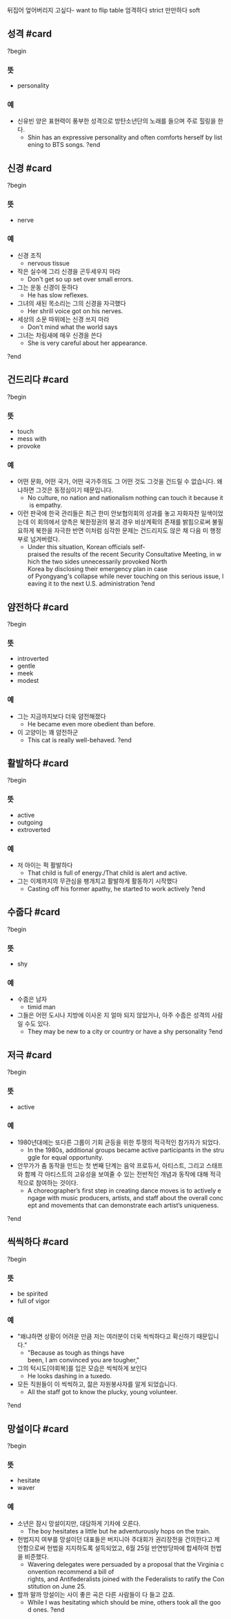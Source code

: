 뒤집어 엎어버리지 고싶다- want to flip table
엄격하다 strict
만만하다 soft

## 성격 #card
?begin
### 뜻
- personality
### 예
- 신유빈 양은 표현력이 풍부한 성격으로 방탄소년단의 노래를 들으며 주로 힐링을 한다.
	- Shin has an expressive personality and often comforts herself by listening to BTS songs.
?end


## 신경 #card
?begin
### 뜻
- nerve
### 예
- 신경 조직
	- nervous tissue
- 작은 실수에 그리 신경을 곤두세우지 마라
	- Don't get so up set over small errors.
- 그는 운동 신경이 둔하다
	- He has slow reflexes.
- 그녀의 새된 목소리는 그의 신경을 자극했다
	- Her shrill voice got on his nerves.
- 세상의 소문 따위에는 신경 쓰지 마라
	- Don't mind what the world says
- 그녀는 차림새에 매우 신경을 쓴다
	- She is very careful about her appearance.
<!--SR:!2025-08-20,18,250-->
?end


## 건드리다 #card
?begin
### 뜻
- touch
- mess with
- provoke
### 예
- 어떤 문화, 어떤 국가, 어떤 국가주의도 그 어떤 것도 그것을 건드릴 수 없습니다. 왜냐하면 그것은 동정심이기 때문입니다.
	- No culture, no nation and nationalism nothing can touch it because it is empathy.
- 이런 판국에 한국 관리들은 최근 한미 안보협의회의 성과를 놓고 자화자찬 일색이었는데 이 회의에서 양측은 북한정권의 붕괴 경우 비상계획의 존재를 밝힘으로써 불필요하게 북한을 자극한 반면 이처럼 심각한 문제는 건드리지도 않은 채 다음 미 행정부로 넘겨버렸다.
	- Under this situation, Korean officials self-praised the results of the recent Security Consultative Meeting, in which the two sides unnecessarily provoked North Korea by disclosing their emergency plan in case of Pyongyang's collapse while never touching on this serious issue, leaving it to the next U.S. administration
?end


## 얌전하다 #card
?begin
### 뜻
- introverted
- gentle
- meek
- modest
### 예
- 그는 지금까지보다 더욱 얌전해졌다
	- He became even more obedient than before.
- 이 고양이는 꽤 얌전하군
	- This cat is really well-behaved.
?end


## 활발하다 #card
?begin
### 뜻
- active
- outgoing
- extroverted
### 예
- 저 아이는 퍽 활발하다
	- That child is full of energy./That child is alert and active.
- 그는 이제까지의 무관심을 팽개치고 활발하게 활동하기 시작했다
	- Casting off his former apathy, he started to work actively
?end


## 수줍다 #card
?begin
### 뜻
- shy
### 예
- 수줍은 남자
	- timid man
- 그들은 어떤 도시나 지방에 이사온 지 얼마 되지 않았거나, 아주 수줍은 성격의 사람일 수도 있다.
	- They may be new to a city or country or have a shy personality
?end


## 저극 #card
?begin
### 뜻
- active
### 예
- 1980년대에는 또다른 그룹이 기회 균등을 위한 투쟁의 적극적인 참가자가 되었다.
	- In the 1980s, additional groups became active participants in the struggle for equal opportunity.
- 안무가가 춤 동작을 만드는 첫 번째 단계는 음악 프로듀서, 아티스트, 그리고 스태프와 함께 각 아티스트의 고유성을 보여줄 수 있는 전반적인 개념과 동작에 대해 적극적으로 참여하는 것이다.
	- A choreographer’s first step in creating dance moves is to actively engage with music producers, artists, and staff about the overall concept and movements that can demonstrate each artist’s uniqueness.
<!--SR:!2025-09-01,2,230-->
?end

## 씩씩하다 #card
?begin
### 뜻
- be spirited
- full of vigor
### 예
- "왜냐하면 상황이 어려운 만큼 저는 여러분이 더욱 씩씩하다고 확신하기 때문입니다."
	- "Because as tough as things have been, I am convinced you are tougher,"
- 그의 턱시도[야회복]를 입은 모습은 씩씩하게 보인다
	- He looks dashing in a tuxedo.
- 모든 직원들이 이 씩씩하고, 젊은 자원봉사자를 알게 되었습니다.
	- All the staff got to know the plucky, young volunteer.
<!--SR:!2025-12-08,100,250-->
?end

## 망설이다 #card
?begin
### 뜻
- hesitate
- waver
### 예
- 소년은 잠시 망설이지만, 대담하게 기차에 오른다.
	- The boy hesitates a little but he adventurously hops on the train.
- 헌법지지 여부를 망설이던 대표들은 버지니아 주대회가 권리장전을 건의한다고 제안함으로써 헌법을 지지하도록 설득되었고, 6월 25일 반연방당파에 합세하여 헌법을 비준했다.
	- Wavering delegates were persuaded by a proposal that the Virginia convention recommend a bill of rights, and Antifederalists joined with the Federalists to ratify the Constitution on June 25.
- 할까 말까 망설이는 사이 좋은 곡은 다른 사람들이 다 들고 갔죠.
	- While I was hesitating which should be mine, others took all the good ones.
?end
